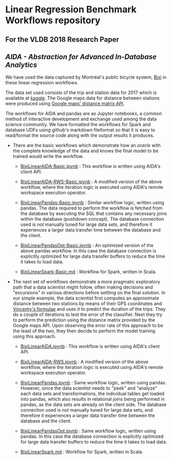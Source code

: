 # Linear Regression Benchmark Workflows repository
## For the VLDB 2018 Research Paper 
## _AIDA - Abstraction for Advanced In-Database Analytics_

We have used the data captured by Montréal's public bicycle system, [Bixi](https://montreal.bixi.com/en) in these linear regression workflows.

The data set used consists of the trip and station data for 2017 which is available at [kaggle](https://www.kaggle.com/aubertsigouin/biximtl/data). The Google maps data for distance between stations were produced using [Google maps'  distance matrix API](https://developers.google.com/maps/documentation/distance-matrix/start).

The workflows for AIDA and pandas are as Jupyter notebooks, a common method of interactive development and exchange used among the data science community. We have formatted the workflows for Spark and database UDFs using github's markdown fileformat so that it is easy to read/format the source code along with the output results it produces.

* There are the basic workflows which demonstrate how an _oracle_ with the complete knowledge of the data and knows the final model to be trained would write the workflow.

  - [BixiLinearAIDA-Basic.ipynb](BixiLR/BixiLinearAIDA-Basic.ipynb) : This workflow is written using AIDA's client API.
  
  - [BixiLinearAIDA-RWS-Basic.ipynb](BixiLR/BixiLinearAIDA-RWS-Basic.ipynb) : A modified version of the above workflow, where the iteration logic is executed using AIDA's remote workspace execution operator.
  
  - [BixiLinearPandas-Basic.ipynb](BixiLR/BixiLinearPandas-Basic.ipynb) : Similar workflow logic, written using pandas. The data required to perform the workflow is fetched from the database by executing the SQL that contains any necessary joins within the database (pushdown concept). The database connection used is not manually tuned for large data sets, and therefore it experiences a larger data transfer time between the database and the client.

  - [BixiLinearPandasOpt-Basic.ipynb](BixiLR/BixiLinearPandas-Basic.ipynb) : An optimized version of the above pandas workflow. In this case the database connection is explicitly optimized for large data transfer buffers to reduce the time it takes to load data.
  
  - [BixiLinearSpark-Basic.md](BixiLR/BixiLinearSpark-Basic.md) : Workflow for Spark, written in Scala.

* The next set of workflows demonstrate a more pragmatic exploratory path that a data scientist might follow, often making decisions and "excursions" in various directions before settling on the final solution. In our simple example, the data scientist first computes an approximate distance between two stations by means of their GPS coordinates and [Vincenty's formulae](https://en.wikipedia.org/wiki/Vincenty%27s_formulae) and uses it to predict the duration of the trips. They do a couple of iterations to test the error of the classifier. Next they try to perform the prediction using the distance matrix provided by the Google maps API. Upon observing the error rate of this approach to be the least of the two, they then decide to perform the model training using this approach.


  - [BixiLinearAIDA.ipynb](BixiLR/BixiLinearAIDA.ipynb) : This workflow is written using AIDA's client API.
  
  - [BixiLinearAIDA-RWS.ipynb](BixiLR/BixiLinearAIDA-RWS.ipynb) : A modified version of the above workflow, where the iteration logic is executed using AIDA's remote workspace execution operator.
  
  - [BixiLinearPandas.ipynb](BixiLR/BixiLinearPandas.ipynb) : Same workflow logic, written using pandas. However, since the data scientist needs to "peek" and "analyze" each data sets and transformations, the individual tables get loaded into pandas, which also results in relational joins being performed in pandas, as the data sets are already on the client side. The database connection used is not manually tuned for large data sets, and therefore it experiences a larger data transfer time between the database and the client.

  - [BixiLinearPandasOpt.ipynb](BixiLR/BixiLinearPandas.ipynb) : Same workflow logic, written using pandas. In this case the database connection is explicitly optimized for large data transfer buffers to reduce the time it takes to load data.

  - [BixiLinearSpark.md](BixiLR/BixiLinearSpark.md) : Workflow for Spark, written in Scala.

